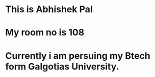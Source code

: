 # This is Abhishek Pal
# My room no is 108 
# Currently i am persuing my Btech form Galgotias University. 